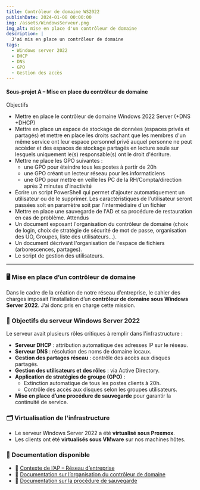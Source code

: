 ```yaml
---
title: Contrôleur de domaine WS2022
publishDate: 2024-01-08 00:00:00
img: /assets/WindowsServeur.png
img_alt: mise en place d'un contrôleur de domaine
description: |
  J'ai mis en place un contrôleur de domaine 
tags:
  - Windows server 2022
  - DHCP
  - DNS
  - GPO
  - Gestion des accès
---
```

#### Sous-projet A – Mise en place du contrôleur de domaine

Objectifs
- Mettre en place le contrôleur de domaine Windows 2022 Server (+DNS +DHCP)
- Mettre en place un espace de stockage de données (espaces privés et partagés)
et mettre en place les droits sachant que les membres d'un même service ont leur espace
personnel privé auquel personne ne peut accéder et des espaces de stockage partagés en
lecture seule sur lesquels uniquement le(s) responsable(s) ont le droit d'écriture.
-  Mettre ne place les GPO suivantes :
    - une GPO pour éteindre tous les postes à partir de 20h
    - une GPO créant un lecteur réseau pour les informaticiens
    - une GPO pour mettre en veille les PC de la RH/Compta/direction après 2 minutes
d'inactivité
- Écrire un script PowerShell qui permet d'ajouter automatiquement un utilisateur ou de le
supprimer. Les caractéristiques de l'utilisateur seront passées soit en paramètre soit par
l'intermédiaire d'un fichier
- Mettre en place une sauvegarde de l'AD et sa procédure de restauration en cas de
problème.
Attendus
- Un document exposant l'organisation du contrôleur de domaine (choix de login, choix de
stratégie de sécurité de mot de passe, organisation des UO, Groupes, liste des
utilisateurs...).
- Un document décrivant l'organisation de l'espace de fichiers (arborescences, partages).
- Le script de gestion des utilisateurs.

--- 

### 🖥️ Mise en place d’un contrôleur de domaine

Dans le cadre de la création de notre réseau d’entreprise, le cahier des charges imposait l’installation d’un **contrôleur de domaine sous Windows Server 2022**. J’ai donc pris en charge cette mission.

### 🎯 Objectifs du serveur Windows Server 2022

Le serveur avait plusieurs rôles critiques à remplir dans l'infrastructure :

- **Serveur DHCP** : attribution automatique des adresses IP sur le réseau.
- **Serveur DNS** : résolution des noms de domaine locaux.
- **Gestion des partages réseau** : contrôle des accès aux disques partagés.
- **Gestion des utilisateurs et des rôles** : via Active Directory.
- **Application de stratégies de groupe (GPO)** :
  - Extinction automatique de tous les postes clients à 20h.
  - Contrôle des accès aux disques selon les groupes utilisateurs.
- **Mise en place d’une procédure de sauvegarde** pour garantir la continuité de service.

### 🗂 Virtualisation de l'infrastructure

- Le serveur Windows Server 2022 a été **virtualisé sous Proxmox**.
- Les clients ont été **virtualisés sous VMware** sur nos machines hôtes.

### 📂 Documentation disponible

- 📄 [Contexte de l’AP – Réseau d’entreprise](/assets/contexte_DMH-1.pdf)
- 📄 [Documentation sur l’organisation du contrôleur de domaine](/assets/AP1-WSorganisation.pdf)
- 📄 [Documentation sur la procédure de sauvegarde](/assets/AP1-WSsauvegarde.pdf)

